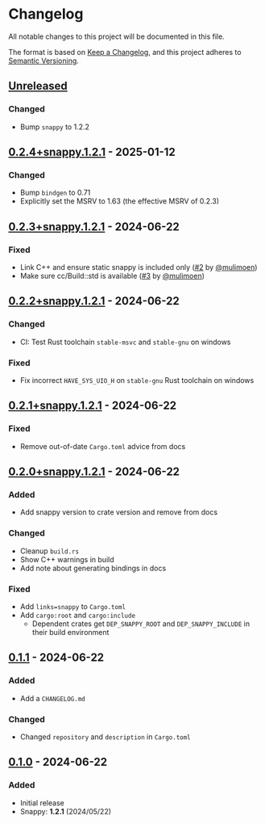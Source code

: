 # Changelog

All notable changes to this project will be documented in this file.

The format is based on [Keep a Changelog](https://keepachangelog.com/en/1.1.0/),
and this project adheres to [Semantic Versioning](https://semver.org/spec/v2.0.0.html).

## [Unreleased]

### Changed
- Bump `snappy` to 1.2.2

## [0.2.4+snappy.1.2.1] - 2025-01-12

### Changed
 - Bump `bindgen` to 0.71
 - Explicitly set the MSRV to 1.63 (the effective MSRV of 0.2.3)

## [0.2.3+snappy.1.2.1] - 2024-06-22

### Fixed
 - Link C++ and ensure static snappy is included only ([#2](https://github.com/LDeakin/rust_snappy_src/pull/2) by [@mulimoen])
 - Make sure cc/Build::std is available ([#3](https://github.com/LDeakin/rust_snappy_src/pull/3) by [@mulimoen])

## [0.2.2+snappy.1.2.1] - 2024-06-22

### Changed
 - CI: Test Rust toolchain `stable-msvc` and `stable-gnu` on windows

### Fixed
 - Fix incorrect `HAVE_SYS_UIO_H` on `stable-gnu` Rust toolchain on windows

## [0.2.1+snappy.1.2.1] - 2024-06-22

### Fixed
 - Remove out-of-date `Cargo.toml` advice from docs

## [0.2.0+snappy.1.2.1] - 2024-06-22

### Added
 - Add snappy version to crate version and remove from docs

### Changed
 - Cleanup `build.rs`
 - Show C++ warnings in build
 - Add note about generating bindings in docs

### Fixed
 - Add `links=snappy` to `Cargo.toml`
 - Add `cargo:root` and `cargo:include`
   - Dependent crates get `DEP_SNAPPY_ROOT` and `DEP_SNAPPY_INCLUDE` in their build environment

## [0.1.1] - 2024-06-22

### Added
 - Add a `CHANGELOG.md`

### Changed
 - Changed `repository` and `description` in `Cargo.toml`

## [0.1.0] - 2024-06-22

### Added
- Initial release
- Snappy: **1.2.1** (2024/05/22)

[unreleased]: https://github.com/LDeakin/rust_snappy_src/compare/v0.2.4+snappy.1.2.1...HEAD
[0.2.4+snappy.1.2.1]: https://github.com/LDeakin/rust_snappy_src/releases/tag/v0.2.4+snappy.1.2.1
[0.2.3+snappy.1.2.1]: https://github.com/LDeakin/rust_snappy_src/releases/tag/v0.2.3+snappy.1.2.1
[0.2.2+snappy.1.2.1]: https://github.com/LDeakin/rust_snappy_src/releases/tag/v0.2.2+snappy.1.2.1
[0.2.1+snappy.1.2.1]: https://github.com/LDeakin/rust_snappy_src/releases/tag/v0.2.1+snappy.1.2.1
[0.2.0+snappy.1.2.1]: https://github.com/LDeakin/rust_snappy_src/releases/tag/v0.2.0+snappy.1.2.1
[0.1.1]: https://github.com/LDeakin/rust_snappy_src/releases/tag/v0.1.1
[0.1.0]: https://github.com/LDeakin/rust_snappy_src/releases/tag/v0.1.0

[@mulimoen]: https://github.com/mulimoen
